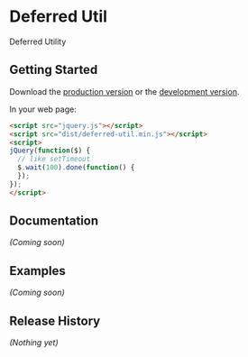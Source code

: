 # Deferred Util

Deferred Utility

## Getting Started
Download the [production version][min] or the [development version][max].

[min]: https://raw.github.com/kakusuke/jquery-deferred-util/master/dist/deferred-util.min.js
[max]: https://raw.github.com/kakusuke/jquery-deferred-util/master/dist/deferred-util.js

In your web page:

```html
<script src="jquery.js"></script>
<script src="dist/deferred-util.min.js"></script>
<script>
jQuery(function($) {
  // like setTimeout
  $.wait(100).done(function() {
  });
});
</script>
```

## Documentation
_(Coming soon)_

## Examples
_(Coming soon)_

## Release History
_(Nothing yet)_
